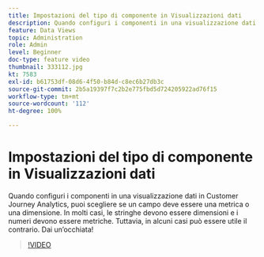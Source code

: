 ```yaml
---
title: Impostazioni del tipo di componente in Visualizzazioni dati
description: Quando configuri i componenti in una visualizzazione dati in Customer Journey Analytics, puoi scegliere se un campo deve essere una metrica o una dimensione. In molti casi, le stringhe devono essere dimensioni e i numeri devono essere metriche. Tuttavia, in alcuni casi può essere utile il contrario. Dai un’occhiata!
feature: Data Views
topic: Administration
role: Admin
level: Beginner
doc-type: feature video
thumbnail: 333112.jpg
kt: 7583
exl-id: b61753df-08d6-4f50-b84d-c8ec6b27db3c
source-git-commit: 2b5a19397f7c2b2e775fbd5d724205922ad76f15
workflow-type: tm+mt
source-wordcount: '112'
ht-degree: 100%

---
```


# Impostazioni del tipo di componente in Visualizzazioni dati

Quando configuri i componenti in una visualizzazione dati in Customer Journey Analytics, puoi scegliere se un campo deve essere una metrica o una dimensione. In molti casi, le stringhe devono essere dimensioni e i numeri devono essere metriche. Tuttavia, in alcuni casi può essere utile il contrario. Dai un’occhiata!

>[!VIDEO](https://video.tv.adobe.com/v/3412936/?quality=12&learn=on&captions=ita)

